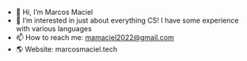 - 👋 Hi, I’m Marcos Maciel
- 👀 I’m interested in just about everything CS! I have some experience with various languages
- 📫 How to reach me: mamaciel2022@gmail.com
- 🌎 Website: marcosmaciel.tech

<!---
mamaciel/mamaciel is a ✨ special ✨ repository because its `README.md` (this file) appears on your GitHub profile.
You can click the Preview link to take a look at your changes.
--->
